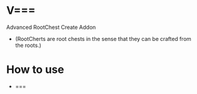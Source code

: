 # V===
Advanced RootChest Create Addon
+ (RootCherts are root chests in the sense that they can be crafted from the roots.)

# How to use
- ===
